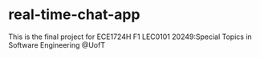 # real-time-chat-app
This is the final project for ECE1724H F1 LEC0101 20249:Special Topics in Software Engineering @UofT
